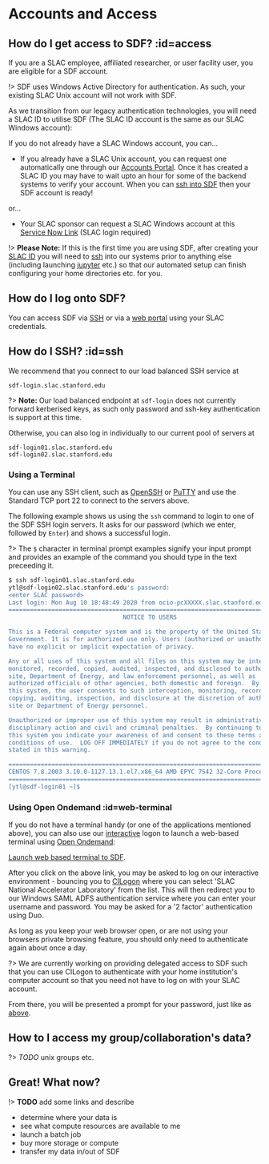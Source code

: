 # Accounts and Access

## How do I get access to SDF? :id=access

If you are a SLAC employee, affiliated researcher, or user facility user, you are eligible for a SDF account.

!> SDF uses Windows Active Directory for authentication. As such, your existing SLAC Unix account will not work with SDF.

As we transition from our legacy authentication technologies, you will need a SLAC ID to utilise SDF (The SLAC ID account is the same as our SLAC Windows account):

If you do not already have a SLAC Windows account, you can...

- If you already have a SLAC Unix account, you can request one automatically one through our [Accounts Portal](https://oraweb.slac.stanford.edu/apex/slac/f?p=136). Once it has created a SLAC ID you may have to wait upto an hour for some of the backend systems to verify your account. When you can [ssh into SDF](#ssh) then your SDF account is ready!

or...

- Your SLAC sponsor can request a SLAC Windows account at this [Service Now Link](https://slacprod.servicenowservices.com/it_services?id=sc_cat_item&sys_id=17176b676ff12100aae0c6012e3ee4f7&sysparm_category=d65827c46fd921009c4235af1e3ee434) (SLAC login required)

!> __Please Note:__ If this is the first time you are using SDF, after creating your [SLAC ID](#access) you will need to [ssh](#ssh) into our systems prior to anything else (including launching [jupyter](software.md#jupyter) etc.) so that our automated setup can finish configuring your home directories etc. for you.

## How do I log onto SDF?

You can access SDF via [SSH](#ssh) or via a [web portal](interactive-compute.md) using your SLAC credentials.


## How do I SSH?  :id=ssh

We recommend that you connect to our load balanced SSH service at

```
sdf-login.slac.stanford.edu
```

?> __Note:__ Our load balanced endpoint at `sdf-login` does not currently forward kerberised keys, as such only password and ssh-key authentication is support at this time.

Otherwise, you can also log in individually to our current pool of servers at

```
sdf-login01.slac.stanford.edu
sdf-login02.slac.stanford.edu
```

### Using a Terminal

You can use any SSH client, such as [OpenSSH](www.openssh.com) or [PuTTY](https://www.chiark.greenend.org.uk/~sgtatham/putty/) and use the Standard TCP port 22 to connect to the servers above.

The following example shows us using the `ssh` command to login to one of the SDF SSH login servers. It asks for our password (which we enter, followed by `Enter`) and shows a successful login.

?> The `$` character in terminal prompt examples signify your input prompt and provides an example of the command you should type in the text preceeding it.

```bash
$ ssh sdf-login01.slac.stanford.edu
ytl@sdf-login02.slac.stanford.edu's password:
<enter SLAC password>
Last login: Mon Aug 10 18:48:49 2020 from ocio-pcXXXXX.slac.stanford.edu
===============================================================================
                                NOTICE TO USERS

This is a Federal computer system and is the property of the United States
Government. It is for authorized use only. Users (authorized or unauthorized)
have no explicit or implicit expectation of privacy.

Any or all uses of this system and all files on this system may be intercepted,
monitored, recorded, copied, audited, inspected, and disclosed to authorized
site, Department of Energy, and law enforcement personnel, as well as
authorized officials of other agencies, both domestic and foreign.  By using
this system, the user consents to such interception, monitoring, recording,
copying, auditing, inspection, and disclosure at the discretion of authorized
site or Department of Energy personnel.

Unauthorized or improper use of this system may result in administrative
disciplinary action and civil and criminal penalties.  By continuing to use
this system you indicate your awareness of and consent to these terms and
conditions of use.  LOG OFF IMMEDIATELY if you do not agree to the conditions
stated in this warning.

===============================================================================
CENTOS 7.8.2003 3.10.0-1127.13.1.el7.x86_64 AMD EPYC 7542 32-Core Processor sdf-login01.slac.stanford.edu
===============================================================================
[ytl@sdf-login01 ~]$
```

### Using Open Ondemand :id=web-terminal

If you do not have a terminal handy (or one of the applications mentioned above), you can also use our [interactive](#interactive) logon to launch a web-based terminal using [Open Ondemand](https://openondemand.org/):

[Launch web based terminal to SDF](https://ondemand-dev.slac.stanford.edu/pun/sys/shell/ssh/sdf-login01.slac.stanford.edu).

After you click on the above link, you may be asked to log on our interactive environment - bouncing you to [CILogon](https://www.cilogon.org/) where you can select 'SLAC National Accelerator Laboratory' from the list. This will then redirect you to our Windows SAML ADFS authentication service where you can enter your username and password. You may be asked for a '2 factor' authentication using Duo.

As long as you keep your web browser open, or are not using your browsers private browsing feature, you should only need to authenticate again about once a day.

?> We are currently working on providing delegated access to SDF such that you can use CILogon to authenticate with your home institution's computer account so that you need not have to log on with your SLAC account.

From there, you will be presented a prompt for your password, just like as [above](#using-a-terminal).



## How to I access my group/collaboration's data?


?> _TODO_ unix groups etc.



## Great! What now?

!> __TODO__ add some links and describe

- determine where your data is
- see what compute resources are available to me
- launch a batch job
- buy more storage or compute
- transfer my data in/out of SDF

